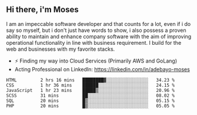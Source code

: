 ## Hi there, i'm Moses

I am an impeccable software developer and that counts for a lot, even if i do say so myself, but i don't just have words to show, i also possess a proven ability to maintain and enhance company software with the aim of improving operational functionality in line with business requirement. I build for the web and businesses with my favorite stacks.
- ⚡ Finding my way into Cloud Services (Primarily AWS and GoLang)
- Acting Professional on LinkedIn: https://linkedin.com/in/adebayo-moses

<!--START_SECTION:waka-->

```text
HTML         2 hrs 16 mins   ████████▓░░░░░░░░░░░░░░░░   34.23 %
CSS          1 hr 36 mins    ██████░░░░░░░░░░░░░░░░░░░   24.15 %
JavaScript   1 hr 23 mins    █████▒░░░░░░░░░░░░░░░░░░░   20.96 %
SCSS         31 mins         ██░░░░░░░░░░░░░░░░░░░░░░░   08.02 %
SQL          20 mins         █▒░░░░░░░░░░░░░░░░░░░░░░░   05.15 %
PHP          20 mins         █▒░░░░░░░░░░░░░░░░░░░░░░░   05.05 %
```

<!--END_SECTION:waka-->
